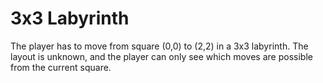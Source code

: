 # 3x3 Labyrinth

The player has to move from square (0,0) to (2,2) in a 3x3 labyrinth.
The layout is unknown, and the player can only see which moves are
possible from the current square.
